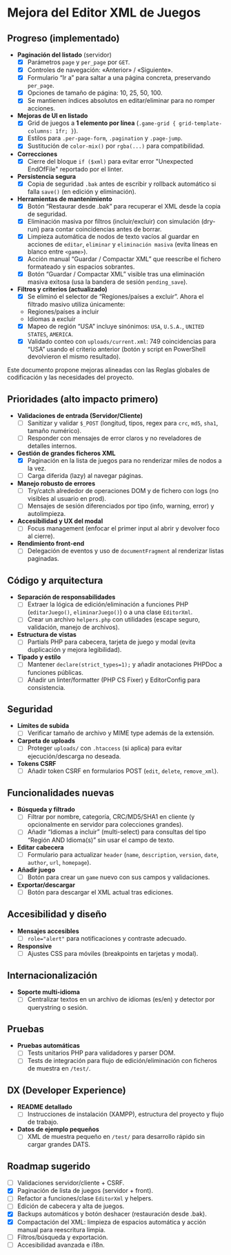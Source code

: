 # Mejora del Editor XML de Juegos

## Progreso (implementado)

- **Paginación del listado** (servidor)
  -[x] Parámetros `page` y `per_page` por `GET`.
  -[x] Controles de navegación: «Anterior» / «Siguiente».
  -[x] Formulario “Ir a” para saltar a una página concreta, preservando `per_page`.
  -[x] Opciones de tamaño de página: 10, 25, 50, 100.
  -[x] Se mantienen índices absolutos en editar/eliminar para no romper acciones.

- **Mejoras de UI en listado**
  -[x] Grid de juegos a **1 elemento por línea** (`.game-grid { grid-template-columns: 1fr; }`).
  -[x] Estilos para `.per-page-form`, `.pagination` y `.page-jump`.
  -[x] Sustitución de `color-mix()` por `rgba(...)` para compatibilidad.

- **Correcciones**
  -[x] Cierre del bloque `if ($xml)` para evitar error "Unexpected EndOfFile" reportado por el linter.

- **Persistencia segura**
  -[x] Copia de seguridad `.bak` antes de escribir y rollback automático si falla `save()` (en edición y eliminación).

- **Herramientas de mantenimiento**
  -[x] Botón “Restaurar desde .bak” para recuperar el XML desde la copia de seguridad.
  -[x] Eliminación masiva por filtros (incluir/excluir) con simulación (dry-run) para contar coincidencias antes de borrar.
  -[x] Limpieza automática de nodos de texto vacíos al guardar en acciones de `editar`, `eliminar` y `eliminación masiva` (evita líneas en blanco entre `<game>`).
  -[x] Acción manual “Guardar / Compactar XML” que reescribe el fichero formateado y sin espacios sobrantes.
  -[x] Botón “Guardar / Compactar XML” visible tras una eliminación masiva exitosa (usa la bandera de sesión `pending_save`).

- **Filtros y criterios (actualizado)**
  -[x] Se eliminó el selector de “Regiones/países a excluir”. Ahora el filtrado masivo utiliza únicamente:
  - Regiones/países a incluir
  - Idiomas a excluir
  -[x] Mapeo de región “USA” incluye sinónimos: `USA`, `U.S.A.`, `UNITED STATES`, `AMERICA`.
  -[x] Validado conteo con `uploads/current.xml`: 749 coincidencias para “USA” usando el criterio anterior (botón y script en PowerShell devolvieron el mismo resultado).

Este documento propone mejoras alineadas con las Reglas globales de codificación y las necesidades del proyecto.

## Prioridades (alto impacto primero)

- **Validaciones de entrada (Servidor/Cliente)**
  - [ ] Sanitizar y validar `$_POST` (longitud, tipos, regex para `crc`, `md5`, `sha1`, tamaño numérico).
  - [ ] Responder con mensajes de error claros y no reveladores de detalles internos.

- **Gestión de grandes ficheros XML**
  - [x] Paginación en la lista de juegos para no renderizar miles de nodos a la vez.
  - [ ] Carga diferida (lazy) al navegar páginas.
- **Manejo robusto de errores**
  - [ ] Try/catch alrededor de operaciones DOM y de fichero con logs (no visibles al usuario en prod).
  - [ ] Mensajes de sesión diferenciados por tipo (info, warning, error) y autolimpieza.
- **Accesibilidad y UX del modal**
  - [ ] Focus management (enfocar el primer input al abrir y devolver foco al cierre).
- **Rendimiento front-end**
  - [ ] Delegación de eventos y uso de `documentFragment` al renderizar listas paginadas.

## Código y arquitectura

- **Separación de responsabilidades**
  - [ ] Extraer la lógica de edición/eliminación a funciones PHP (`editarJuego()`, `eliminarJuego()`) o a una clase `EditorXml`.
  - [ ] Crear un archivo `helpers.php` con utilidades (escape seguro, validación, manejo de archivos).
- **Estructura de vistas**
  - [ ] Partials PHP para cabecera, tarjeta de juego y modal (evita duplicación y mejora legibilidad).
- **Tipado y estilo**
  - [ ] Mantener `declare(strict_types=1);` y añadir anotaciones PHPDoc a funciones públicas.
  - [ ] Añadir un linter/formatter (PHP CS Fixer) y EditorConfig para consistencia.

## Seguridad

- **Límites de subida**
  - [ ] Verificar tamaño de archivo y MIME type además de la extensión.
- **Carpeta de uploads**
  - [ ] Proteger `uploads/` con `.htaccess` (si aplica) para evitar ejecución/descarga no deseada.
- **Tokens CSRF**
  - [ ] Añadir token CSRF en formularios POST (`edit`, `delete`, `remove_xml`).

## Funcionalidades nuevas

- **Búsqueda y filtrado**
  - [ ] Filtrar por nombre, categoría, CRC/MD5/SHA1 en cliente (y opcionalmente en servidor para colecciones grandes).
  - [ ] Añadir “Idiomas a incluir” (multi-select) para consultas del tipo “Región AND Idioma(s)” sin usar el campo de texto.
- **Editar cabecera**
  - [ ] Formulario para actualizar `header` (`name`, `description`, `version`, `date`, `author`, `url`, `homepage`).
- **Añadir juego**
  - [ ] Botón para crear un `game` nuevo con sus campos y validaciones.
- **Exportar/descargar**
  - [ ] Botón para descargar el XML actual tras ediciones.

## Accesibilidad y diseño

- **Mensajes accesibles**
  - [ ] `role="alert"` para notificaciones y contraste adecuado.
- **Responsive**
  - [ ] Ajustes CSS para móviles (breakpoints en tarjetas y modal).

## Internacionalización

- **Soporte multi-idioma**
  - [ ] Centralizar textos en un archivo de idiomas (es/en) y detector por querystring o sesión.

## Pruebas

- **Pruebas automáticas**
  - [ ] Tests unitarios PHP para validadores y parser DOM.
  - [ ] Tests de integración para flujo de edición/eliminación con ficheros de muestra en `/test/`.

## DX (Developer Experience)

- **README detallado**
  - [ ] Instrucciones de instalación (XAMPP), estructura del proyecto y flujo de trabajo.
- **Datos de ejemplo pequeños**
  - [ ] XML de muestra pequeño en `/test/` para desarrollo rápido sin cargar grandes DATS.

## Roadmap sugerido

- [ ] Validaciones servidor/cliente + CSRF.
- [x] Paginación de lista de juegos (servidor + front).
- [ ] Refactor a funciones/clase `EditorXml` y helpers.
- [ ] Edición de cabecera y alta de juegos.
- [x] Backups automáticos y botón deshacer (restauración desde .bak).
- [x] Compactación del XML: limpieza de espacios automática y acción manual para reescritura limpia.
- [ ] Filtros/búsqueda y exportación.
- [ ] Accesibilidad avanzada e i18n.
